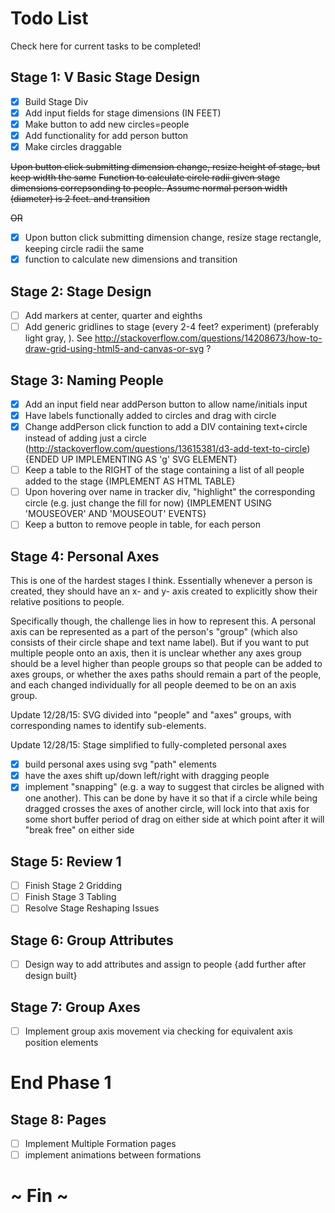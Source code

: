 
# Todo List
Check here for current tasks to be completed!

## Stage 1: V Basic Stage Design
- [x] Build Stage Div
- [x] Add input fields for stage dimensions (IN FEET)
- [x] Make button to add new circles=people
- [x] Add functionality for add person button
- [x] Make circles draggable

~~Upon button click submitting dimension change, resize height of stage, but keep width the same~~
~~Function to calculate circle radii given stage dimensions correpsonding to people. Assume normal person width (diameter) is 2 feet. and transition~~

~~OR~~

- [x] Upon button click submitting dimension change, resize stage rectangle, 
keeping circle radii the same
- [x] function to calculate new dimensions and transition

## Stage 2: Stage Design
- [ ] Add markers at center, quarter and eighths
- [ ] Add generic gridlines to stage (every 2-4 feet? experiment) (preferably light gray, ). See http://stackoverflow.com/questions/14208673/how-to-draw-grid-using-html5-and-canvas-or-svg ?

## Stage 3: Naming People
- [x] Add an input field near addPerson button to allow name/initials input
- [x] Have labels functionally added to circles and drag with circle
- [x] Change addPerson click function to add a DIV containing text+circle instead
of adding just a circle (http://stackoverflow.com/questions/13615381/d3-add-text-to-circle) {ENDED UP IMPLEMENTING AS 'g' SVG ELEMENT}
- [ ] Keep a table to the RIGHT of the stage containing a list of all
people added to the stage {IMPLEMENT AS HTML TABLE}
- [ ] Upon hovering over name in tracker div, "highlight" the corresponding circle
(e.g. just change the fill for now) {IMPLEMENT USING 'MOUSEOVER' AND 'MOUSEOUT' EVENTS}
- [ ] Keep a button to remove people in table, for each person

## Stage 4: Personal Axes

This is one of the hardest stages I think. Essentially whenever a person is created, they should have an x- and y- axis created to explicitly show their relative positions to people. 

Specifically though, the challenge lies in how to represent this. A personal axis can be represented as a part of the person's "group" (which also consists of their circle shape and text name label). But if you want to put multiple people onto an axis, then it is unclear whether any axes group should be a level higher than people groups so that people can be added to axes groups, or whether the axes paths should remain a part of the people, and each changed individually for all people deemed to be on an axis group.
 
Update 12/28/15: SVG divided into "people" and "axes" groups, with corresponding
names to identify sub-elements. 

Update 12/28/15: Stage simplified to fully-completed personal axes

- [x] build personal axes using svg "path" elements
- [x] have the axes shift up/down left/right with dragging people
- [x] implement "snapping" (e.g. a way to suggest that circles be aligned with one another). This can be done by have it so that if a circle while being dragged crosses the axes of another circle, will lock into that axis for some short buffer period of drag on either side at which point after it will "break free" on either side

## Stage 5: Review 1
- [ ] Finish Stage 2 Gridding
- [ ] Finish Stage 3 Tabling
- [ ] Resolve Stage Reshaping Issues

## Stage 6: Group Attributes
- [ ] Design way to add attributes and assign to people
{add further after design built}

## Stage 7: Group Axes
- [ ] Implement group axis movement via checking for equivalent axis position elements

# End Phase 1 

## Stage 8: Pages
- [ ] Implement Multiple Formation pages
- [ ] implement animations between formations 

# ~ Fin ~
